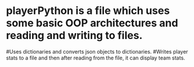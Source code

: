 # playerPython is a file which uses some basic OOP architectures and reading and writing to files. 
#Uses dictionaries and converts json objects to dictionaries.
#Writes player stats to a file and then after reading from the file, it can display team stats.
